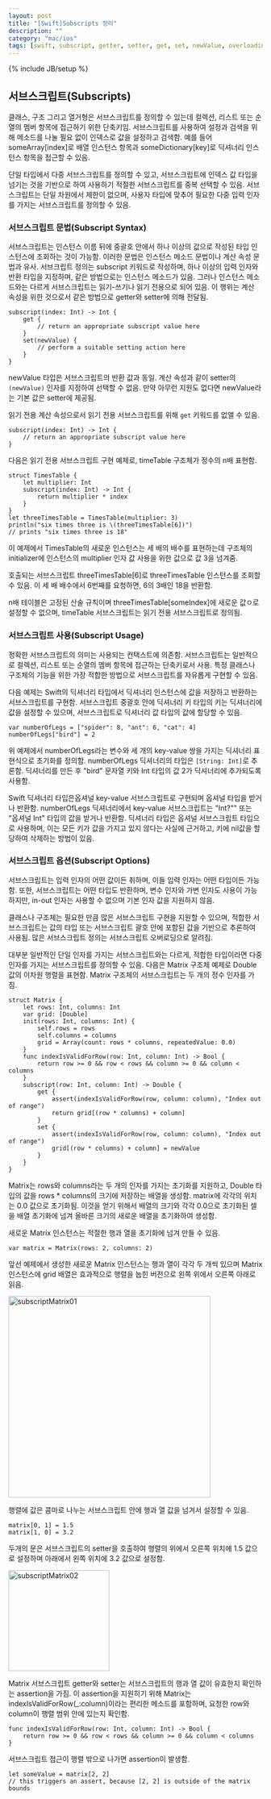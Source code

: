 ```yaml
---
layout: post
title: "[Swift]Subscripts 정리"
description: ""
category: "mac/ios"
tags: [swift, subscript, getter, setter, get, set, newValue, overloading]
---
```

{% include JB/setup %}

## 서브스크립트(Subscripts)

클래스, 구조 그리고 열거형은 서브스크립트를 정의할 수 있는데 컬렉션, 리스트 또는 순열의 멤버 항목에 접근하기 위한 단축키임. 서브스크립트를 사용하여 설정과 검색을 위해 메소드를 나눌 필요 없이 인덱스로 값을 설정하고 검색함. 예를 들어 someArray[index]로 배열 인스턴스 항목과 someDictionary[key]로 딕셔너리 인스턴스 항목을 접근할 수 있음.

단일 타입에서 다중 서브스크립트를 정의할 수 있고, 서브스크립트에 인덱스 값 타입을 넘기는 것을 기반으로 하여 사용하기 적절한 서브스크립트를 중복 선택할 수 있음. 서브스크립트는 단일 차원에서 제한이 없으며, 사용자 타입에 맞추어 필요한 다중 입력 인자를 가지는 서브스크립트를 정의할 수 있음.

### 서브스크립트 문법(Subscript Syntax)

서브스크립트는 인스턴스 이름 뒤에 중괄호 안에서 하나 이상의 값으로 작성된 타입 인스턴스에 조회하는 것이 가능함. 이러한 문법은 인스턴스 메소드 문법이나 계산 속성 문법과 유사. 서브크립트 정의는 subscript 키워드로 작성하며, 하나 이상의 입력 인자와 반환 타입을 지정하며, 같은 방법으로는 인스턴스 메소드가 있음. 그러나 인스턴스 메소드와는 다르게 서브스크립트는 읽기-쓰기나 읽기 전용으로 되어 있음. 이 행위는 계산 속성을 위한 것으로서 같은 방법으로 getter와 setter에 의해 전달됨.

	subscript(index: Int) -> Int {
	    get {
	        // return an appropriate subscript value here
	    }
	    set(newValue) {
	        // perform a suitable setting action here
	    }
	}

newValue 타입은 서브스크립트의 반환 값과 동일. 계산 속성과 같이 setter의 `(newValue)` 인자를 지정하여 선택할 수 없음. 만약 아무런 지원도 없다면 newValue라는 기본 값은 setter에 제공됨.

읽기 전용 계산 속성으로서 읽기 전용 서브스크립트를 위해 `get` 키워드를 없앨 수 있음.

	subscript(index: Int) -> Int {
	    // return an appropriate subscript value here
	}

다음은 읽기 전용 서브스크립트 구현 예제로, timeTable 구조체가 정수의 n배 표현함.

	struct TimesTable {
	    let multiplier: Int
	    subscript(index: Int) -> Int {
	        return multiplier * index
	    }
	}
	let threeTimesTable = TimesTable(multiplier: 3)
	println("six times three is \(threeTimesTable[6])")
	// prints "six times three is 18"

이 예제에서 TimesTable의 새로운 인스턴스는 세 배의 배수를 표현하는데 구조체의 initializer에 인스턴스의 multiplier 인자 값 사용을 위한 값으로 값 3을 넘겨줌.

호출되는 서브스크립트 threeTimesTable[6]로 threeTimesTable 인스턴스를 조회할 수 있음. 이 세 배 배수에서 6번째를 요청하면, 6의 3배인 18을 반환함.

<div class="alert-info">
n배 테이블은 고정된 산술 규칙이며 threeTimesTable[someIndex]에 새로운 값ㅇ로 설정할 수 없으며, timeTable 서브스크립트는 읽기 전용 서브스크립트로 정의됨.
</div>

### 서브스크립트 사용(Subscript Usage)

정확한 서브스크립트의 의미는 사용되는 컨택스트에 의존함. 서브스크립트는 일반적으로 컬렉션, 리스트 또는 순열의 멤버 항목에 접근하는 단축키로서 사용. 특정 클래스나 구조체의 기능을 위한 가장 적합한 방법으로 서브스크립트를 자유롭게 구현할 수 있음.

다음 예제는 Swift의 딕셔너리 타입에서 딕셔너리 인스턴스에 값을 저장하고 반환하는 서브스크립트를 구현함. 서브스크립트 중괄호 안에 딕셔너리 키 타입의 키는 딕셔너리에 값을 설정할 수 있으며, 서브스크립트로 딕셔너리 값 타입의 값에 할당할 수 있음.

	var numberOfLegs = ["spider": 8, "ant": 6, "cat": 4]
	numberOfLegs["bird"] = 2

위 예제에서 numberOfLegs라는 변수와 세 개의 key-value 쌍을 가지는 딕셔너리 표현식으로 초기화를 정의함. numberOfLegs 딕셔너리의 타입은 `[String: Int]`로 추론함. 딕셔너리를 만든 후 "bird" 문자열 키와 Int 타입의 값 2가 딕셔너리에 추가되도록 사용함.

<div class="alert-info">
Swift 딕셔너리 타입은옵셔널 key-value 서브스크립트로 구현되며 옵셔널 타입을 받거나 반환함. numberOfLegs 딕셔너리에서 key-value 서브스크립트는 "Int?"" 또는 "옵셔널 Int" 타입의 값을 받거나 반환함. 딕셔너리 타입은 옵셔널 서브스크립트 타입으로 사용하며, 이는 모든 키가 값을 가지고 있지 않다는 사실에 근거하고, 키에 nil값을 할당하여 삭제하는 방법이 있음.
</div>

### 서브스크립트 옵션(Subscript Options)

서브스크립트는 입력 인자의 어떤 값이든 취하며, 이들 입력 인자는 어떤 타입이든 가능함. 또한, 서브스크립트는 어떤 타입도 반환하며, 변수 인자와 가변 인자도 사용이 가능하지만, in-out 인자는 사용할 수 없으며 기본 인자 값을 지원하지 않음.

클래스나 구조체는 필요한 만큼 많은 서브스크립트 구현을 지원할 수 있으며, 적합한 서브스크립트는 값의 타입 또는 서브스크립트 괄호 안에 포함된 값을 기반으로 추론하여 사용됨. 많은 서브스크립트 정의는 서브스크립트 오버로딩으로 알려짐.

대부분 일반적인 단일 인자를 가지는 서브스크립트와는 다르게, 적합한 타입이라면 다중 인자를 가지는 서브스크립트를 정의할 수 있음. 다음은 Matrix 구조체 예제로 Double 값의 이차원 행렬을 표현함. Matrix 구조체의 서브스크립트는 두 개의 정수 인자를 가짐.

	struct Matrix {
	    let rows: Int, columns: Int
	    var grid: [Double]
	    init(rows: Int, columns: Int) {
	        self.rows = rows
	        self.columns = columns
	        grid = Array(count: rows * columns, repeatedValue: 0.0)
	    }
	    func indexIsValidForRow(row: Int, column: Int) -> Bool {
	        return row >= 0 && row < rows && column >= 0 && column < columns
	    }
	    subscript(row: Int, column: Int) -> Double {
	        get {
	            assert(indexIsValidForRow(row, column: column), "Index out of range")
	            return grid[(row * columns) + column]
	        }
	        set {
	            assert(indexIsValidForRow(row, column: column), "Index out of range")
	            grid[(row * columns) + column] = newValue
	        }
	    }
	}

Matrix는 rows와 columns라는 두 개의 인자를 가지는 초기화를 지원하고, Double 타입의 값을 rows * columns의 크기에 저장하는 배열을 생성함. matrix에 각각의 위치는 0.0 값으로 초기화됨. 이것을 얻기 위해서 배열의 크기와 각각 0.0으로 초기화된 셀을 배열 초기화에 넘겨 올바른 크기의 새로운 배열을 초기화하여 생성함.

새로운 Matrix 인스턴스는 적절한 행과 열을 초기화에 넘겨 만들 수 있음.

	var matrix = Matrix(rows: 2, columns: 2)

앞선 예제에서 생성한 새로운 Matrix 인스턴스는 행과 열이 각각 두 개씩 있으며 Matrix 인스턴스에 grid 배열은 효과적으로 행렬을 눕힌 버전으로 왼쪽 위에서 오른쪽 아래로 읽음.

<img src="{{ site.production_url }}/image/2014/09/subscriptMatrix01_2x.png" alt="subscriptMatrix01" style="width: 400px;"/><br/>

행렬에 값은 콤마로 나누는 서브스크립트 안에 행과 열 값을 넘겨서 설정할 수 있음.

	matrix[0, 1] = 1.5
	matrix[1, 0] = 3.2

두개의 문은 서브스크립트의 setter을 호출하여 행렬의 위에서 오른쪽 위치에 1.5 값으로 설정하며 아래에서 왼쪽 위치에 3.2 값으로 설정함.

<img src="{{ site.production_url }}/image/2014/09/subscriptMatrix02_2x.png" alt="subscriptMatrix02" style="width: 200px;"/><br/>

Matrix 서브스크립트 getter와 setter는 서브스크립트의 행과 열 값이 유효한지 확인하는 assertion을 가짐. 이 assertion을 지원히기 위해 Matrix는 indexIsValidForRow(_:column)이라는 편리한 메소드를 포함하며, 요청한 row와 column이 행렬 범위 안에 있는지 확인함.

	func indexIsValidForRow(row: Int, column: Int) -> Bool {
	    return row >= 0 && row < rows && column >= 0 && column < columns
	}

서브스크립트 접근이 행렬 밖으로 나가면 assertion이 발생함.

	let someValue = matrix[2, 2]
	// this triggers an assert, because [2, 2] is outside of the matrix bounds
